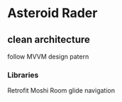 # Asteroid Rader 
## clean architecture 
follow MVVM design patern
### Libraries
Retrofit 
Moshi
Room 
glide
navigation
